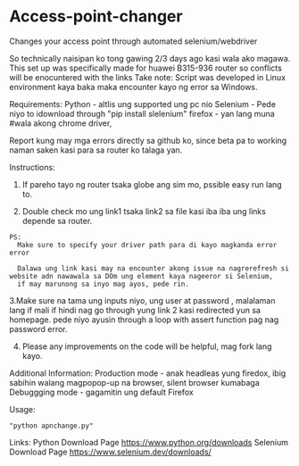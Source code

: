 # Access-point-changer
Changes your access point through automated selenium/webdriver

So technically naisipan ko tong gawing 2/3 days ago kasi wala ako magawa.
This set up was specifically made for huawei B315-936 router so conflicts will be enocuntered with the links
Take note: Script was developed in Linux environment kaya baka maka encounter kayo ng error sa Windows.

Requirements:
    Python - altlis ung supported ung pc nio
    Selenium -  Pede niyo to idownload through "pip install slelenium"
    firefox - yan lang muna #wala akong chrome driver, 
    
Report kung may mga errors directly sa github ko, since beta pa to working naman saken kasi para sa router ko talaga yan.

Instructions:
  1. If pareho tayo ng router tsaka globe ang sim mo, pssible easy run lang to.
   
  2. Double check mo ung link1 tsaka link2 sa file kasi iba iba ung links depende sa router.
    
    PS: 
      Make sure to specify your driver path para di kayo magkanda error error
      
      Dalawa ung link kasi may na encounter akong issue na nagrerefresh si website adn nawawala sa DOm ung element kaya nageeror si Selenium, 
      if may marunong sa inyo mag ayos, pede rin. 
    
  3.Make sure na tama ung inputs niyo, ung user at password , malalaman lang if mali if hindi nag go through yung link 2 kasi redirected yun sa homepage.
    pede niyo ayusin through a loop with assert function pag nag password error.
    
  4. Please any improvements on the code will be helpful, mag fork lang kayo.
  
Additional Information:
  Production mode - anak headleas yung firedox, ibig sabihin walang magpopop-up na browser, silent browser kumabaga
  Debuggging mode - gagamitin ung default Firefox

Usage:

    "python apnchange.py"
  
  
  
Links: 
   Python Download Page
    https://www.python.org/downloads
   Selenium Download Page
    https://www.selenium.dev/downloads/


